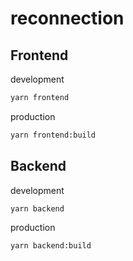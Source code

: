 # reconnection

## Frontend

development
```sh
yarn frontend
```

production
```sh
yarn frontend:build
```

## Backend

development
```sh
yarn backend
```

production
```sh
yarn backend:build
```
